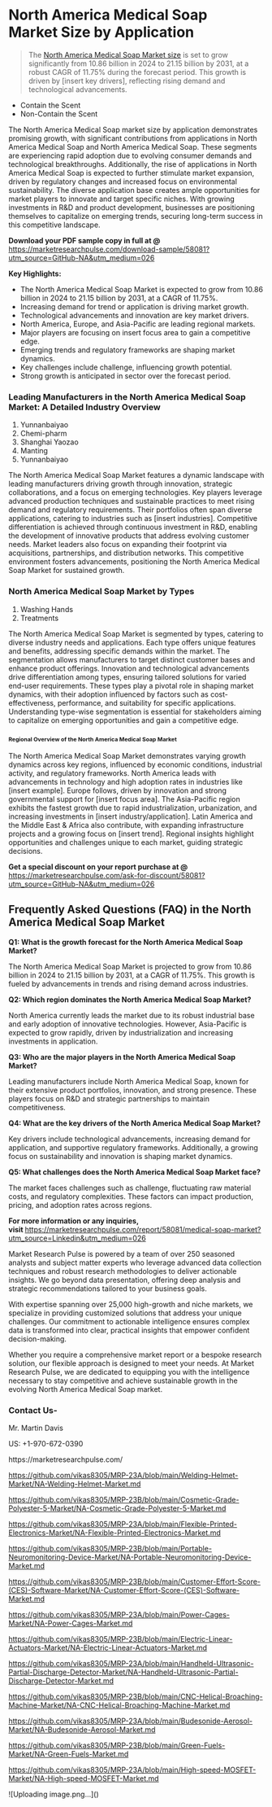 <h1>North America Medical Soap Market&nbsp;Size by Application</h1><blockquote><p>The <a href="https://marketresearchpulse.com/download-sample/58081?utm_source=GitHub-NA&amp;utm_medium=026">North America Medical Soap Market size</a> is set to grow significantly from 10.86 billion in 2024 to 21.15 billion by 2031, at a robust CAGR of 11.75% during the forecast period. This growth is driven by [insert key drivers], reflecting rising demand and technological advancements.</p></blockquote><ul><li>Contain the Scent<li> Non-Contain the Scent</li></ul><p>The North America Medical Soap market size by application demonstrates promising growth, with significant contributions from applications in North America Medical Soap and North America Medical Soap. These segments are experiencing rapid adoption due to evolving consumer demands and technological breakthroughs. Additionally, the rise of applications in North America Medical Soap is expected to further stimulate market expansion, driven by regulatory changes and increased focus on environmental sustainability. The diverse application base creates ample opportunities for market players to innovate and target specific niches. With growing investments in R&D and product development, businesses are positioning themselves to capitalize on emerging trends, securing long-term success in this competitive landscape.</p><p><strong>Download your PDF sample copy in full at @ </strong><a href="https://marketresearchpulse.com/download-sample/58081?utm_source=GitHub-NA&amp;utm_medium=026">https://marketresearchpulse.com/download-sample/58081?utm_source=GitHub-NA&amp;utm_medium=026</a></p><p><strong>Key Highlights: </strong></p><ul><li>The North America Medical Soap Market is expected to grow from 10.86 billion in 2024 to 21.15 billion by 2031, at a CAGR of 11.75%.</li><li>Increasing demand for trend or application is driving market growth.</li><li>Technological advancements and innovation are key market drivers.</li><li>North America, Europe, and Asia-Pacific are leading regional markets.</li><li>Major players are focusing on insert focus area to gain a competitive edge.</li><li>Emerging trends and regulatory frameworks are shaping market dynamics.</li><li>Key challenges include challenge, influencing growth potential.</li><li>Strong growth is anticipated in sector over the forecast period.</li></ul><h3>Leading Manufacturers in the North America Medical Soap Market: A Detailed Industry Overview</h3><ol><li>Yunnanbaiyao</li><li>Chemi-pharm</li><li>Shanghai Yaozao</li><li>Manting</li><li>Yunnanbaiyao</li></ol><div class="flex max-w-full flex-col flex-grow"><div class="min-h-8 text-message flex w-full flex-col items-end gap-2 whitespace-normal break-words [.text-message+&amp;]:mt-5" dir="auto" data-message-author-role="assistant" data-message-id="fd8432e4-4910-450d-b182-61b7bfb0a01f" data-message-model-slug="gpt-4o"><div class="flex w-full flex-col gap-1 empty:hidden first:pt-[3px]"><div class="markdown prose w-full break-words dark:prose-invert light"><p>The North America Medical Soap Market features a dynamic landscape with leading manufacturers driving growth through innovation, strategic collaborations, and a focus on emerging technologies. Key players leverage advanced production techniques and sustainable practices to meet rising demand and regulatory requirements. Their portfolios often span diverse applications, catering to industries such as [insert industries]. Competitive differentiation is achieved through continuous investment in R&amp;D, enabling the development of innovative products that address evolving customer needs. Market leaders also focus on expanding their footprint via acquisitions, partnerships, and distribution networks. This competitive environment fosters advancements, positioning the North America Medical Soap Market for sustained growth.</p></div></div></div></div><h3>North America Medical Soap Market by Types</h3><ol><li>Washing Hands<li> Treatments</li></ol><div class="flex max-w-full flex-col flex-grow"><div class="min-h-8 text-message flex w-full flex-col items-end gap-2 whitespace-normal break-words [.text-message+&amp;]:mt-5" dir="auto" data-message-author-role="assistant" data-message-id="084470be-0bb7-4664-bddf-5156b4f41249" data-message-model-slug="gpt-4o-mini"><div class="flex w-full flex-col gap-1 empty:hidden first:pt-[3px]"><div class="markdown prose w-full break-words dark:prose-invert light"><p>The North America Medical Soap Market is segmented by types, catering to diverse industry needs and applications. Each type offers unique features and benefits, addressing specific demands within the market. The segmentation allows manufacturers to target distinct customer bases and enhance product offerings. Innovation and technological advancements drive differentiation among types, ensuring tailored solutions for varied end-user requirements. These types play a pivotal role in shaping market dynamics, with their adoption influenced by factors such as cost-effectiveness, performance, and suitability for specific applications. Understanding type-wise segmentation is essential for stakeholders aiming to capitalize on emerging opportunities and gain a competitive edge.</p></div></div></div></div><h3><span style="font-size: 11px;">Regional Overview of the North America Medical Soap Market</span></h3><div class="flex max-w-full flex-col flex-grow"><div class="min-h-8 text-message flex w-full flex-col items-end gap-2 whitespace-normal break-words [.text-message+&amp;]:mt-5" dir="auto" data-message-author-role="assistant" data-message-id="e9038762-ce64-4e30-91c9-9bd413514231" data-message-model-slug="gpt-4o-mini"><div class="flex w-full flex-col gap-1 empty:hidden first:pt-[3px]"><div class="markdown prose w-full break-words dark:prose-invert light"><p>The North America Medical Soap Market demonstrates varying growth dynamics across key regions, influenced by economic conditions, industrial activity, and regulatory frameworks. North America leads with advancements in technology and high adoption rates in industries like [insert example]. Europe follows, driven by innovation and strong governmental support for [insert focus area]. The Asia-Pacific region exhibits the fastest growth due to rapid industrialization, urbanization, and increasing investments in [insert industry/application]. Latin America and the Middle East &amp; Africa also contribute, with expanding infrastructure projects and a growing focus on [insert trend]. Regional insights highlight opportunities and challenges unique to each market, guiding strategic decisions.</p></div></div></div></div><p><strong>Get a special discount on your report purchase at @ </strong><a href="https://marketresearchpulse.com/ask-for-discount/58081?utm_source=GitHub-NA&amp;utm_medium=026">https://marketresearchpulse.com/ask-for-discount/58081?utm_source=GitHub-NA&amp;utm_medium=026</a></p><h2>Frequently Asked Questions (FAQ) in the North America Medical Soap Market</h2><p><strong>Q1: What is the growth forecast for the North America Medical Soap Market?</strong></p><p>The North America Medical Soap Market is projected to grow from 10.86 billion in 2024 to 21.15 billion by 2031, at a CAGR of 11.75%. This growth is fueled by advancements in trends and rising demand across industries.</p><p><strong>Q2: Which region dominates the North America Medical Soap Market?</strong></p><p>North America currently leads the market due to its robust industrial base and early adoption of innovative technologies. However, Asia-Pacific is expected to grow rapidly, driven by industrialization and increasing investments in application.</p><p><strong>Q3: Who are the major players in the North America Medical Soap Market?</strong></p><p>Leading manufacturers include North America Medical Soap, known for their extensive product portfolios, innovation, and strong presence. These players focus on R&amp;D and strategic partnerships to maintain competitiveness.</p><p><strong>Q4: What are the key drivers of the North America Medical Soap Market?</strong></p><p>Key drivers include technological advancements, increasing demand for application, and supportive regulatory frameworks. Additionally, a growing focus on sustainability and innovation is shaping market dynamics.</p><p><strong>Q5: What challenges does the North America Medical Soap Market face?</strong></p><p>The market faces challenges such as challenge, fluctuating raw material costs, and regulatory complexities. These factors can impact production, pricing, and adoption rates across regions.</p><p><strong>For more information or any inquiries, visit&nbsp;</strong><a href="https://marketresearchpulse.com/report/58081/medical-soap-market?utm_source=Linkedin&utm_medium=026">https://marketresearchpulse.com/report/58081/medical-soap-market?utm_source=Linkedin&utm_medium=026</a></p><p>Market Research Pulse is powered by a team of over 250 seasoned analysts and subject matter experts who leverage advanced data collection techniques and robust research methodologies to deliver actionable insights. We go beyond data presentation, offering deep analysis and strategic recommendations tailored to your business goals.</p><p>With expertise spanning over 25,000 high-growth and niche markets, we specialize in providing customized solutions that address your unique challenges. Our commitment to actionable intelligence ensures complex data is transformed into clear, practical insights that empower confident decision-making.</p><p>Whether you require a comprehensive market report or a bespoke research solution, our flexible approach is designed to meet your needs. At Market Research Pulse, we are dedicated to equipping you with the intelligence necessary to stay competitive and achieve sustainable growth in the evolving North America Medical Soap market.</p><h3><strong>Contact Us-</strong></h3><p>Mr. Martin Davis</p><p>US: +1-970-672-0390</p><p>https://marketresearchpulse.com/</p><p><a href="https://github.com/vikas8305/MRP-23A/blob/main/Welding-Helmet-Market/NA-Welding-Helmet-Market.md">https://github.com/vikas8305/MRP-23A/blob/main/Welding-Helmet-Market/NA-Welding-Helmet-Market.md</a></p><p><a href="https://github.com/vikas8305/MRP-23B/blob/main/Cosmetic-Grade-Polyester-5-Market/NA-Cosmetic-Grade-Polyester-5-Market.md">https://github.com/vikas8305/MRP-23B/blob/main/Cosmetic-Grade-Polyester-5-Market/NA-Cosmetic-Grade-Polyester-5-Market.md</a></p><p><a href="https://github.com/vikas8305/MRP-23A/blob/main/Flexible-Printed-Electronics-Market/NA-Flexible-Printed-Electronics-Market.md">https://github.com/vikas8305/MRP-23A/blob/main/Flexible-Printed-Electronics-Market/NA-Flexible-Printed-Electronics-Market.md</a></p><p><a href="https://github.com/vikas8305/MRP-23B/blob/main/Portable-Neuromonitoring-Device-Market/NA-Portable-Neuromonitoring-Device-Market.md">https://github.com/vikas8305/MRP-23B/blob/main/Portable-Neuromonitoring-Device-Market/NA-Portable-Neuromonitoring-Device-Market.md</a></p><p><a href="https://github.com/vikas8305/MRP-23B/blob/main/Customer-Effort-Score-(CES)-Software-Market/NA-Customer-Effort-Score-(CES)-Software-Market.md">https://github.com/vikas8305/MRP-23B/blob/main/Customer-Effort-Score-(CES)-Software-Market/NA-Customer-Effort-Score-(CES)-Software-Market.md</a></p><p><a href="https://github.com/vikas8305/MRP-23A/blob/main/Power-Cages-Market/NA-Power-Cages-Market.md">https://github.com/vikas8305/MRP-23A/blob/main/Power-Cages-Market/NA-Power-Cages-Market.md</a></p><p><a href="https://github.com/vikas8305/MRP-23B/blob/main/Electric-Linear-Actuators-Market/NA-Electric-Linear-Actuators-Market.md">https://github.com/vikas8305/MRP-23B/blob/main/Electric-Linear-Actuators-Market/NA-Electric-Linear-Actuators-Market.md</a></p><p><a href="https://github.com/vikas8305/MRP-23A/blob/main/Handheld-Ultrasonic-Partial-Discharge-Detector-Market/NA-Handheld-Ultrasonic-Partial-Discharge-Detector-Market.md">https://github.com/vikas8305/MRP-23A/blob/main/Handheld-Ultrasonic-Partial-Discharge-Detector-Market/NA-Handheld-Ultrasonic-Partial-Discharge-Detector-Market.md</a></p><p><a href="https://github.com/vikas8305/MRP-23B/blob/main/CNC-Helical-Broaching-Machine-Market/NA-CNC-Helical-Broaching-Machine-Market.md">https://github.com/vikas8305/MRP-23B/blob/main/CNC-Helical-Broaching-Machine-Market/NA-CNC-Helical-Broaching-Machine-Market.md</a></p><p><a href="https://github.com/vikas8305/MRP-23A/blob/main/Budesonide-Aerosol-Market/NA-Budesonide-Aerosol-Market.md">https://github.com/vikas8305/MRP-23A/blob/main/Budesonide-Aerosol-Market/NA-Budesonide-Aerosol-Market.md</a></p><p><a href="https://github.com/vikas8305/MRP-23B/blob/main/Green-Fuels-Market/NA-Green-Fuels-Market.md">https://github.com/vikas8305/MRP-23B/blob/main/Green-Fuels-Market/NA-Green-Fuels-Market.md</a></p><p><a href="https://github.com/vikas8305/MRP-23A/blob/main/High-speed-MOSFET-Market/NA-High-speed-MOSFET-Market.md">https://github.com/vikas8305/MRP-23A/blob/main/High-speed-MOSFET-Market/NA-High-speed-MOSFET-Market.md</a></p>
![Uploading image.png…]()
